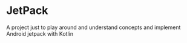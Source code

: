 # JetPack
A project just to play around and understand concepts and implement Android jetpack with Kotlin
